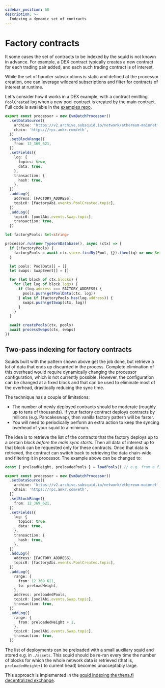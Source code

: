 ```yaml
---
sidebar_position: 50
description: >-
  Indexing a dynamic set of contracts
---
```


# Factory contracts

It some cases the set of contracts to be indexed by the squid is not known in advance. For example, a DEX contract typically creates a new contract for each trading pair added, and each such trading contract is of interest. 

While the set of handler subscriptions is static and defined at the processor creation, one can leverage wildcard subscriptions and filter for contracts of interest at runtime. 

Let's consider how it works in a DEX example, with a contract emitting `PoolCreated` log when a new pool contract is created by the main contract. Full code is available in the [examples repo](https://github.com/subsquid-labs/factory-example).

[//]: # (!!!! Update the archive and chain specs on release)

```typescript title=src/processor.ts
export const processor = new EvmBatchProcessor()
  .setDataSource({
    archive: 'https://v2.archive.subsquid.io/network/ethereum-mainnet',
    chain: 'https://rpc.ankr.com/eth',
  })
  .setBlockRange({
    from: 12_369_621,
  })
  .setFields({
    log: {
      topics: true,
      data: true,
    },
    transaction: {
      hash: true,
    },
  })
  .addLog({
    address: [FACTORY_ADDRESS],
    topic0: [factoryAbi.events.PoolCreated.topic],
  })
  .addLog({
    topic0: [poolAbi.events.Swap.topic],
    transaction: true,
  })
```

```typescript title=src/main.ts
let factoryPools: Set<string>

processor.run(new TypeormDatabase(), async (ctx) => {
  if (!factoryPools) {
    factoryPools = await ctx.store.findBy(Pool, {}).then((q) => new Set(q.map((i) => i.id)))
  }

  let pools: PoolData[] = []
  let swaps: SwapEvent[] = []

  for (let block of ctx.blocks) {
    for (let log of block.logs) {
      if (log.address === FACTORY_ADDRESS) {
        pools.push(getPoolData(ctx, log))
      } else if (factoryPools.has(log.address)) {
        swaps.push(getSwap(ctx, log))
      }
    }
  }

  await createPools(ctx, pools)
  await processSwaps(ctx, swaps)
})
```

## Two-pass indexing for factory contracts

Squids built with the pattern shown above get the job done, but retrieve a lot of data that ends up discarded in the process. Complete elimination of this overhead would require dynamically changing the processor configuration, which is not currently possible. However, the configuration can be changed at a fixed block and that can be used to eliminate most of the overhead, drastically reducing the sync time.

The technique has a couple of limitations:
 - The number of newly deployed contracts should be moderate (roughly up to tens of thousands). If your factory contract deploys contracts by millions (e.g. Pancakeswap), then vanilla factory pattern will be faster.
 - You will need to periodically perform an extra action to keep the syncing overhead of your squid to a minimum.

The idea is to retrieve the list of the contracts that the factory deploys up to a certain block _before the main sync starts_. Then all data of interest up to that block can be requested only for these contracts. Once that data is retrieved, the contract can switch back to retrieving the data chain-wide and filtering it in processor. The example above can be changed to:

```typescript title=src/processor.ts
const { preloadHeight, preloadedPools } = loadPools() // e.g. from a filesystem

export const processor = new EvmBatchProcessor()
  .setDataSource({
    archive: 'https://v2.archive.subsquid.io/network/ethereum-mainnet',
    chain: 'https://rpc.ankr.com/eth',
  })
  .setBlockRange({
    from: 12_369_621,
  })
  .setFields({
    log: {
      topics: true,
      data: true,
    },
    transaction: {
      hash: true,
    },
  })
  .addLog({
    address: [FACTORY_ADDRESS],
    topic0: [factoryAbi.events.PoolCreated.topic],
  })
  .addLog({
    range: {
      from: 12_369_621,
      to: preloadHeight,
    },
    address: preloadedPools,
    topic0: [poolAbi.events.Swap.topic],
    transaction: true,
  })
  .addLog({
    range: {
      from: preloadedHeight + 1,
    },
    topic0: [poolAbi.events.Swap.topic],
    transaction: true,
  })
```
The list of deployments can be preloaded with a small auxiliary squid and stored e.g. in `./assets`. This squid should be re-ran every time the number of blocks for which the whole network data is retrieved (that is, `preloadedHeight+1` to current head) becomes unacceptably large.

This approach is implemented in the [squid indexing the thena.fi decentralized exchange](https://github.com/subsquid-labs/thena-squid).

